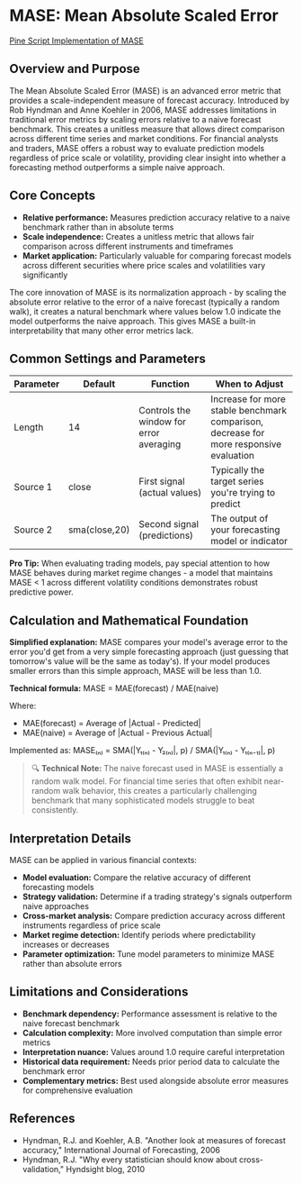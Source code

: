 # MASE: Mean Absolute Scaled Error

[Pine Script Implementation of MASE](https://github.com/mihakralj/pinescript/blob/main/indicators/errors/mase.pine)

## Overview and Purpose

The Mean Absolute Scaled Error (MASE) is an advanced error metric that provides a scale-independent measure of forecast accuracy. Introduced by Rob Hyndman and Anne Koehler in 2006, MASE addresses limitations in traditional error metrics by scaling errors relative to a naive forecast benchmark. This creates a unitless measure that allows direct comparison across different time series and market conditions. For financial analysts and traders, MASE offers a robust way to evaluate prediction models regardless of price scale or volatility, providing clear insight into whether a forecasting method outperforms a simple naive approach.

## Core Concepts

* **Relative performance:** Measures prediction accuracy relative to a naive benchmark rather than in absolute terms
* **Scale independence:** Creates a unitless metric that allows fair comparison across different instruments and timeframes
* **Market application:** Particularly valuable for comparing forecast models across different securities where price scales and volatilities vary significantly

The core innovation of MASE is its normalization approach - by scaling the absolute error relative to the error of a naive forecast (typically a random walk), it creates a natural benchmark where values below 1.0 indicate the model outperforms the naive approach. This gives MASE a built-in interpretability that many other error metrics lack.

## Common Settings and Parameters

| Parameter | Default | Function | When to Adjust |
|-----------|---------|----------|---------------|
| Length | 14 | Controls the window for error averaging | Increase for more stable benchmark comparison, decrease for more responsive evaluation |
| Source 1 | close | First signal (actual values) | Typically the target series you're trying to predict |
| Source 2 | sma(close,20) | Second signal (predictions) | The output of your forecasting model or indicator |

**Pro Tip:** When evaluating trading models, pay special attention to how MASE behaves during market regime changes - a model that maintains MASE < 1 across different volatility conditions demonstrates robust predictive power.

## Calculation and Mathematical Foundation

**Simplified explanation:**
MASE compares your model's average error to the error you'd get from a very simple forecasting approach (just guessing that tomorrow's value will be the same as today's). If your model produces smaller errors than this simple approach, MASE will be less than 1.0.

**Technical formula:**
MASE = MAE(forecast) / MAE(naive)

Where:
- MAE(forecast) = Average of |Actual - Predicted|
- MAE(naive) = Average of |Actual - Previous Actual|

Implemented as: MASE₍ₙ₎ = SMA(|Y₁₍ₙ₎ - Y₂₍ₙ₎|, p) / SMA(|Y₁₍ₙ₎ - Y₁₍ₙ₋₁₎|, p)

> 🔍 **Technical Note:** The naive forecast used in MASE is essentially a random walk model. For financial time series that often exhibit near-random walk behavior, this creates a particularly challenging benchmark that many sophisticated models struggle to beat consistently.

## Interpretation Details

MASE can be applied in various financial contexts:

* **Model evaluation:** Compare the relative accuracy of different forecasting models
* **Strategy validation:** Determine if a trading strategy's signals outperform naive approaches
* **Cross-market analysis:** Compare prediction accuracy across different instruments regardless of price scale
* **Market regime detection:** Identify periods where predictability increases or decreases
* **Parameter optimization:** Tune model parameters to minimize MASE rather than absolute errors

## Limitations and Considerations

* **Benchmark dependency:** Performance assessment is relative to the naive forecast benchmark
* **Calculation complexity:** More involved computation than simple error metrics
* **Interpretation nuance:** Values around 1.0 require careful interpretation
* **Historical data requirement:** Needs prior period data to calculate the benchmark error
* **Complementary metrics:** Best used alongside absolute error measures for comprehensive evaluation

## References

* Hyndman, R.J. and Koehler, A.B. "Another look at measures of forecast accuracy," International Journal of Forecasting, 2006
* Hyndman, R.J. "Why every statistician should know about cross-validation," Hyndsight blog, 2010
